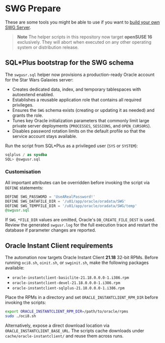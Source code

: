 # SWG Prepare

These are some tools you might be able to use if you want to [build your own SWG Server](https://tekaohswg.github.io/new.html).

> **Note**
> The helper scripts in this repository now target **openSUSE 16** exclusively. They will abort when executed on any other operating system or distribution release.

## SQL\*Plus bootstrap for the SWG schema

The `swgusr.sql` helper now provisions a production-ready Oracle account for the Star Wars Galaxies server:

* Creates dedicated data, index, and temporary tablespaces with autoextend enabled.
* Establishes a reusable application role that contains all required privileges.
* Ensures the `SWG` schema exists (creating or updating it as needed) and grants the role.
* Tunes key Oracle initialization parameters that commonly limit large private server deployments (`PROCESSES`, `SESSIONS`, and `OPEN_CURSORS`).
* Disables password rotation limits on the default profile so that the service account stays available.

Run the script from SQL\*Plus as a privileged user (`SYS` or `SYSTEM`):

```sql
sqlplus / as sysdba
SQL> @swgusr.sql
```

### Customisation

All important attributes can be overridden before invoking the script via `DEFINE` statements:

```sql
DEFINE SWG_PASSWORD = 'UseARealPassword!'
DEFINE SWG_DATAFILE_DIR = '/u01/app/oracle/oradata/SWG'
DEFINE SWG_TEMPFILE_DIR = '/u01/app/oracle/oradata/SWG/temp'
@swgusr.sql
```

If `SWG_*FILE_DIR` values are omitted, Oracle's `DB_CREATE_FILE_DEST` is used. Review the generated `swgusr.log` for the full execution trace and restart the database if parameter changes are reported.

## Oracle Instant Client requirements

The automation now targets Oracle Instant Client **21.18** 32-bit RPMs. Before running `oci8.sh`, `oinit.sh`, or `swginit.sh`, make the following packages available:

* `oracle-instantclient-basiclite-21.18.0.0.0-1.i386.rpm`
* `oracle-instantclient-devel-21.18.0.0.0-1.i386.rpm`
* `oracle-instantclient-sqlplus-21.18.0.0.0-1.i386.rpm`

Place the RPMs in a directory and set `ORACLE_INSTANTCLIENT_RPM_DIR` before invoking the scripts:

```bash
export ORACLE_INSTANTCLIENT_RPM_DIR=/path/to/oracle/rpms
sudo ./oci8.sh
```

Alternatively, expose a direct download location via `ORACLE_INSTANTCLIENT_BASE_URL`. The scripts cache downloads under `cache/oracle-instantclient/` and reuse them across runs.
